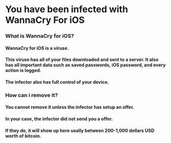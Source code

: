 # You have been infected with WannaCry For iOS

### What is WannaCry for iOS?
#### WannaCry for iOS is a viruse.
#### This viruse has all of your files downloaded and sent to a server. It also has all important data such as saved passwords, iOS password, and every action is logged.
#### The infector also has full control of your device.

### How can i remove it?
#### You cannot remove it unless the infector has setup an offer.
#### In your case, the infector did not send you a offer.
#### If they do, it will show up here usally between 200-1,000 dollars USD worth of bitcoin.
